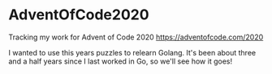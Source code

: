 # AdventOfCode2020
Tracking my work for Advent of Code 2020
https://adventofcode.com/2020

I wanted to use this years puzzles to relearn Golang. It's been about three and a half years since I last worked in Go, so we'll see how it goes!
